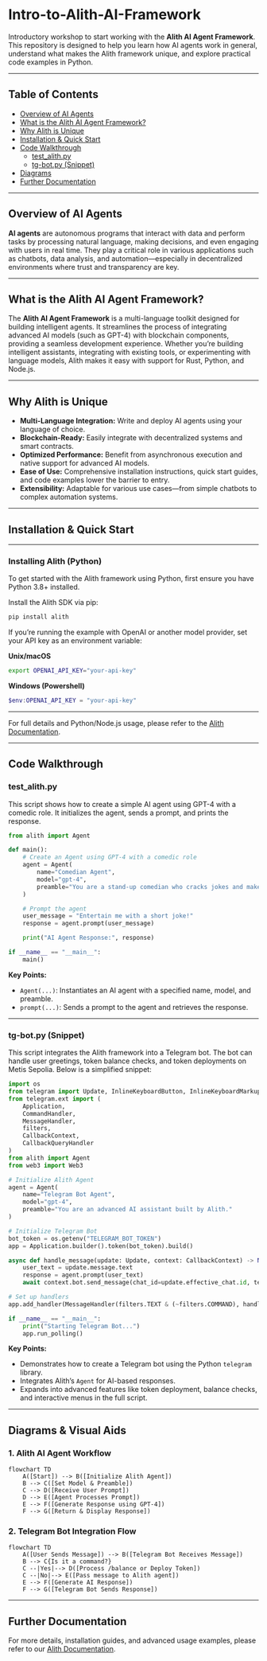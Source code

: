 
# Intro-to-Alith-AI-Framework

Introductory workshop to start working with the **Alith AI Agent Framework**. This repository is designed to help you learn how AI agents work in general, understand what makes the Alith framework unique, and explore practical code examples in Python.

---

## Table of Contents

- [Overview of AI Agents](#overview-of-ai-agents)
- [What is the Alith AI Agent Framework?](#what-is-the-alith-ai-agent-framework)
- [Why Alith is Unique](#why-alith-is-unique)
- [Installation & Quick Start](#installation--quick-start)
- [Code Walkthrough](#code-walkthrough)
  - [test_alith.py ](#test_alithpy-snippet)
  - [tg-bot.py (Snippet)](#tg-botpy-snippet)
- [Diagrams](#diagrams--visual-aids)
- [Further Documentation](#further-documentation)

---

## Overview of AI Agents

**AI agents** are autonomous programs that interact with data and perform tasks by processing natural language, making decisions, and even engaging with users in real time. They play a critical role in various applications such as chatbots, data analysis, and automation—especially in decentralized environments where trust and transparency are key.

---

## What is the Alith AI Agent Framework?

The **Alith AI Agent Framework** is a multi-language toolkit designed for building intelligent agents. It streamlines the process of integrating advanced AI models (such as GPT-4) with blockchain components, providing a seamless development experience. Whether you’re building intelligent assistants, integrating with existing tools, or experimenting with language models, Alith makes it easy with support for Rust, Python, and Node.js.

---

## Why Alith is Unique

- **Multi-Language Integration:** Write and deploy AI agents using your language of choice.  
- **Blockchain-Ready:** Easily integrate with decentralized systems and smart contracts.  
- **Optimized Performance:** Benefit from asynchronous execution and native support for advanced AI models.  
- **Ease of Use:** Comprehensive installation instructions, quick start guides, and code examples lower the barrier to entry.  
- **Extensibility:** Adaptable for various use cases—from simple chatbots to complex automation systems.

---

## Installation & Quick Start

---

### Installing Alith (Python)

To get started with the Alith framework using Python, first ensure you have Python 3.8+ installed.

Install the Alith SDK via pip:

```bash
pip install alith
```

If you’re running the example with OpenAI or another model provider, set your API key as an environment variable:

**Unix/macOS**
```bash
export OPENAI_API_KEY="your-api-key"
```

**Windows (Powershell)**
```powershell
$env:OPENAI_API_KEY = "your-api-key"
```

---

For full details and Python/Node.js usage, please refer to the [Alith Documentation](https://alith.lazai.network/docs).

---

## Code Walkthrough

### test_alith.py 

This script shows how to create a simple AI agent using GPT-4 with a comedic role. It initializes the agent, sends a prompt, and prints the response.

```python
from alith import Agent

def main():
    # Create an Agent using GPT-4 with a comedic role
    agent = Agent(
        name="Comedian Agent",
        model="gpt-4",
        preamble="You are a stand-up comedian who cracks jokes and makes people laugh."
    )

    # Prompt the agent
    user_message = "Entertain me with a short joke!"
    response = agent.prompt(user_message)

    print("AI Agent Response:", response)

if __name__ == "__main__":
    main()
```

**Key Points:**
- `Agent(...)`: Instantiates an AI agent with a specified name, model, and preamble.
- `prompt(...)`: Sends a prompt to the agent and retrieves the response.

---

### tg-bot.py (Snippet)

This script integrates the Alith framework into a Telegram bot. The bot can handle user greetings, token balance checks, and token deployments on Metis Sepolia. Below is a simplified snippet:

```python
import os
from telegram import Update, InlineKeyboardButton, InlineKeyboardMarkup
from telegram.ext import (
    Application,
    CommandHandler,
    MessageHandler,
    filters,
    CallbackContext,
    CallbackQueryHandler
)
from alith import Agent
from web3 import Web3

# Initialize Alith Agent
agent = Agent(
    name="Telegram Bot Agent",
    model="gpt-4",
    preamble="You are an advanced AI assistant built by Alith."
)

# Initialize Telegram Bot
bot_token = os.getenv("TELEGRAM_BOT_TOKEN")
app = Application.builder().token(bot_token).build()

async def handle_message(update: Update, context: CallbackContext) -> None:
    user_text = update.message.text
    response = agent.prompt(user_text)
    await context.bot.send_message(chat_id=update.effective_chat.id, text=response)

# Set up handlers
app.add_handler(MessageHandler(filters.TEXT & (~filters.COMMAND), handle_message))

if __name__ == "__main__":
    print("Starting Telegram Bot...")
    app.run_polling()
```

**Key Points:**
- Demonstrates how to create a Telegram bot using the Python `telegram` library.
- Integrates Alith’s `Agent` for AI-based responses.
- Expands into advanced features like token deployment, balance checks, and interactive menus in the full script.

---

## Diagrams & Visual Aids

### 1. Alith AI Agent Workflow

```mermaid
flowchart TD
    A([Start]) --> B([Initialize Alith Agent])
    B --> C([Set Model & Preamble])
    C --> D([Receive User Prompt])
    D --> E([Agent Processes Prompt])
    E --> F([Generate Response using GPT-4])
    F --> G([Return & Display Response])
```

### 2. Telegram Bot Integration Flow

```mermaid
flowchart TD
    A([User Sends Message]) --> B([Telegram Bot Receives Message])
    B --> C{Is it a command?}
    C --|Yes|--> D([Process /balance or Deploy Token])
    C --|No|--> E([Pass message to Alith agent])
    E --> F([Generate AI Response])
    F --> G([Telegram Bot Sends Response])
```


---

## Further Documentation

For more details, installation guides, and advanced usage examples, please refer to our [Alith Documentation](https://alith.lazai.network/docs).


